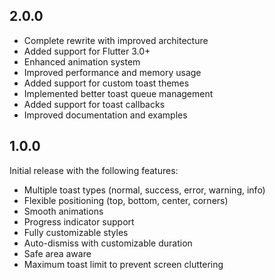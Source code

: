 ## 2.0.0

* Complete rewrite with improved architecture
* Added support for Flutter 3.0+
* Enhanced animation system
* Improved performance and memory usage
* Added support for custom toast themes
* Implemented better toast queue management
* Added support for toast callbacks
* Improved documentation and examples

## 1.0.0

Initial release with the following features:
* Multiple toast types (normal, success, error, warning, info)
* Flexible positioning (top, bottom, center, corners)
* Smooth animations
* Progress indicator support
* Fully customizable styles
* Auto-dismiss with customizable duration
* Safe area aware
* Maximum toast limit to prevent screen cluttering
